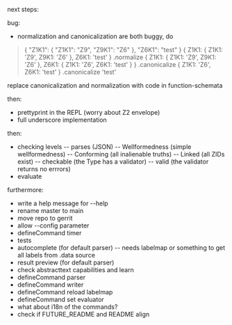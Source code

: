 next steps:

bug:
- normalization and canonicalization are both buggy, do
> { "Z1K1": { "Z1K1": "Z9", "Z9K1": "Z6" }, "Z6K1": "test" }
{ Z1K1: { Z1K1: 'Z9', Z9K1: 'Z6' }, Z6K1: 'test' }
> .normalize
{
  Z1K1: { Z1K1: 'Z9', Z9K1: 'Z6' },
  Z6K1: { Z1K1: 'Z6', Z6K1: 'test' }
}
> .canonicalize
{ Z1K1: 'Z6', Z6K1: 'test' }
> .canonicalize
'test'

replace canonicalization and normalization with code in function-schemata

then:
- prettyprint in the REPL (worry about Z2 envelope)
- full underscore implementation

then:
- checking levels
-- parses (JSON)
-- Wellformedness (simple wellformedness)
-- Conforming (all inalienable truths)
-- Linked (all ZIDs exist)
-- checkable (the Type has a validator)
-- valid (the validator returns no errrors)
- evaluate

furthermore:
- write a help message for --help
- rename master to main
- move repo to gerrit
- allow --config parameter
- defineCommand timer
- tests
- autocomplete (for default parser)
-- needs labelmap or something to get all labels from .data source
- result preview (for default parser)
- check abstracttext capabilities and learn
- defineCommand parser
- defineCommand writer
- defineCommand reload labelmap
- defineCommand set evaluator
- what about i18n of the commands?
- check if FUTURE_README and README align
